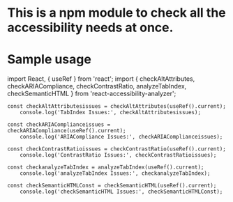 # This is a npm module to check all the accessibility needs at once.
# Sample usage

 import React, { useRef } from 'react';
 import { checkAltAttributes, checkARIACompliance, checkContrastRatio, analyzeTabIndex, checkSemanticHTML }  from 'react-accessibility-analyzer'; 

    const checkAltAttributesissues = checkAltAttributes(useRef().current);
        console.log('TabIndex Issues:', checkAltAttributesissues);

    const checkARIAComplianceissues = checkARIACompliance(useRef().current);
        console.log('ARIACompliance Issues:', checkARIAComplianceissues);

    const checkContrastRatioissues = checkContrastRatio(useRef().current);
        console.log('ContrastRatio Issues:', checkContrastRatioissues);

    const checkanalyzeTabIndex = analyzeTabIndex(useRef().current);
        console.log('analyzeTabIndex Issues:', checkanalyzeTabIndex);

    const checkSemanticHTMLConst = checkSemanticHTML(useRef().current);
        console.log('checkSemanticHTML Issues:', checkSemanticHTMLConst);